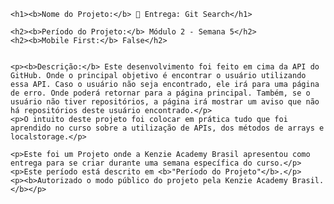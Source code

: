     <h1><b>Nome do Projeto:</b> 🏁 Entrega: Git Search</h1>

    <h2><b>Período do Projeto:</b> Módulo 2 - Semana 5</h2>
    <h2><b>Mobile First:</b> False</h2>


    <p><b>Descrição:</b> Este desenvolvimento foi feito em cima da API do GitHub. Onde o principal objetivo é encontrar o usuário utilizando essa API. Caso o usuário não seja encontrado, ele irá para uma página de erro. Onde poderá retornar para a página principal. Também, se o usuário não tiver repositórios, a página irá mostrar um aviso que não há repositórios deste usuário encontrado.</p>
    <p>O intuito deste projeto foi colocar em prática tudo que foi aprendido no curso sobre a utilização de APIs, dos métodos de arrays e localstorage.</p>

    <p>Este foi um Projeto onde a Kenzie Academy Brasil apresentou como entrega para se criar durante uma semana específica do curso.</p>
    <p>Este período está descrito em <b>"Período do Projeto"</b>.</p>
    <p><b>Autorizado o modo público do projeto pela Kenzie Academy Brasil.</b></p>
